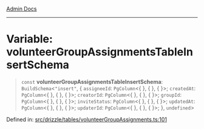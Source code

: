 [Admin Docs](/)

***

# Variable: volunteerGroupAssignmentsTableInsertSchema

> `const` **volunteerGroupAssignmentsTableInsertSchema**: `BuildSchema`\<`"insert"`, \{ `assigneeId`: `PgColumn`\<\{ \}, \{ \}, \{ \}\>; `createdAt`: `PgColumn`\<\{ \}, \{ \}, \{ \}\>; `creatorId`: `PgColumn`\<\{ \}, \{ \}, \{ \}\>; `groupId`: `PgColumn`\<\{ \}, \{ \}, \{ \}\>; `inviteStatus`: `PgColumn`\<\{ \}, \{ \}, \{ \}\>; `updatedAt`: `PgColumn`\<\{ \}, \{ \}, \{ \}\>; `updaterId`: `PgColumn`\<\{ \}, \{ \}, \{ \}\>; \}, `undefined`\>

Defined in: [src/drizzle/tables/volunteerGroupAssignments.ts:101](https://github.com/gautam-divyanshu/talawa-api/blob/1d38acecd3e456f869683fb8dca035a5e42010d5/src/drizzle/tables/volunteerGroupAssignments.ts#L101)
